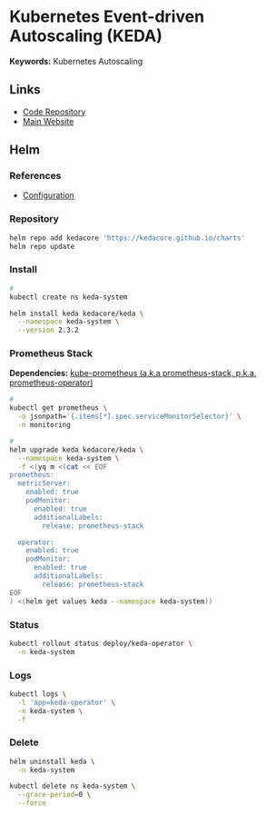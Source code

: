 # Kubernetes Event-driven Autoscaling (KEDA)

<!--
https://github.com/devjoes/github-runner-autoscaler

https://dev.to/k6/how-to-autoscale-kubernetes-pods-with-keda-testing-with-k6-4nl9
https://blog.devgenius.io/auto-scaling-kubernetes-keda-part-1-d7638d67ea17
https://itnext.io/tutorial-auto-scale-your-kubernetes-apps-with-prometheus-and-keda-c6ea460e4642
-->

**Keywords:** Kubernetes Autoscaling

## Links

- [Code Repository](https://github.com/kedacore/keda)
- [Main Website](https://keda.sh/)

## Helm

### References

- [Configuration](https://github.com/kedacore/charts/tree/master/keda#configuration)

### Repository

```sh
helm repo add kedacore 'https://kedacore.github.io/charts'
helm repo update
```

### Install

```sh
#
kubectl create ns keda-system
```

```sh
helm install keda kedacore/keda \
  --namespace keda-system \
  --version 2.3.2
```

### Prometheus Stack

**Dependencies:** [kube-prometheus (a.k.a prometheus-stack, p.k.a. prometheus-operator)](/prometheus/prometheus-stack.md)

```sh
#
kubectl get prometheus \
  -o jsonpath='{.items[*].spec.serviceMonitorSelector}' \
  -n monitoring

#
helm upgrade keda kedacore/keda \
  --namespace keda-system \
  -f <(yq m <(cat << EOF
prometheus:
  metricServer:
    enabled: true
    podMonitor:
      enabled: true
      additionalLabels:
        release: prometheus-stack

  operator:
    enabled: true
    podMonitor:
      enabled: true
      additionalLabels:
        release: prometheus-stack
EOF
) <(helm get values keda --namespace keda-system))
```

### Status

```sh
kubectl rollout status deploy/keda-operator \
  -n keda-system
```

### Logs

```sh
kubectl logs \
  -l 'app=keda-operator' \
  -n keda-system \
  -f
```

<!-- ###

```sh
#
cat << EOF | kubectl apply \
  -n \
  -f -
apiVersion: keda.k8s.io/v1alpha1
kind: ScaledObject
metadata:
  name: prometheus-scaledobject
  namespace: default
  labels:
    deploymentName: go-prom-app
spec:
  scaleTargetRef:
    deploymentName: go-prom-app
  pollingInterval: 15
  cooldownPeriod:  30
  minReplicaCount: 1
  maxReplicaCount: 10
  triggers:
  - type: prometheus
    metadata:
      serverAddress: http://prometheus-service.default.svc.cluster.local:9090
      metricName: access_frequency
      threshold: '3'
      query: sum(rate(http_requests[2m]))
EOF

#
kubectl get hpa -A
``` -->

### Delete

```sh
helm uninstall keda \
  -n keda-system

kubectl delete ns keda-system \
  --grace-period=0 \
  --force
```
